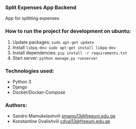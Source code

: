 ### Split Expenses App Backend
App for splitting expenses

### How to run the project for development on ubuntu:
1. Update packages: `sudo apt-get update`
2. Install `libpq-dev`: `sudo apt-get install libpq-dev`
3. Install dependencies: `pip install -r requirements.txt`
4. Start server: `python manage.py runserver`

### Technologies used:
* Python 3
* Django
* Docker/Docker-Compose

### Authors:
* Sandro Mamukelashvili smamu13@freeuni.edu.ge
* Konstantine Dvalishvili cdval13@freeuni.edu.ge 
